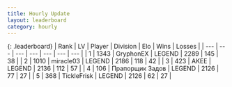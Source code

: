 ```yaml
---
title: Hourly Update
layout: leaderboard
category: hourly
---
```


{: .leaderboard}
| Rank | LV | Player | Division | Elo | Wins | Losses |
| --- | --- | --- | --- | --- | --- | --- |
| <span data-change="0">1</span> | 1343 | <span title="ID: 315148">GryphonEX</span> | LEGEND | <span data-change="0">2289</span> | <span data-change="0">145</span> | <span data-change="0">38</span> |
| <span data-change="0">2</span> | 1010 | <span title="ID: 416373">miracle03</span> | LEGEND | <span data-change="0">2186</span> | <span data-change="0">118</span> | <span data-change="0">42</span> |
| <span data-change="0">3</span> | 423 | <span title="ID: 455100">AKEE</span> | LEGEND | <span data-change="0">2136</span> | <span data-change="0">112</span> | <span data-change="0">57</span> |
| <span data-change="1">4</span> | 106 | <span title="ID: 612521">Прапорщик Задов</span> | LEGEND | <span data-change="4">2126</span> | <span data-change="1">77</span> | <span data-change="0">27</span> |
| <span data-change="-1">5</span> | 368 | <span title="ID: 512212">TickleFrisk</span> | LEGEND | <span data-change="0">2126</span> | <span data-change="0">62</span> | <span data-change="0">27</span> |